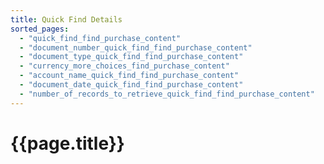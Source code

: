 ```yaml
---
title: Quick Find Details
sorted_pages:
  - "quick_find_find_purchase_content"
  - "document_number_quick_find_find_purchase_content"
  - "document_type_quick_find_find_purchase_content"
  - "currency_more_choices_find_purchase_content"
  - "account_name_quick_find_find_purchase_content"
  - "document_date_quick_find_find_purchase_content"
  - "number_of_records_to_retrieve_quick_find_find_purchase_content"
---
```

# {{page.title}}
